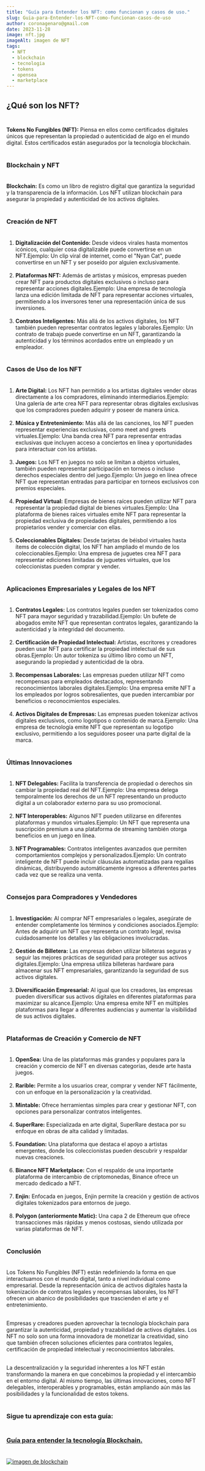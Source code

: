 ```yaml
---
title: "Guía para Entender los NFT: como funcionan y casos de uso."
slug: Guia-para-Entender-los-NFT-como-funcionan-casos-de-uso
author: coronagenaro@gmail.com
date: 2023-11-28
image: nft.jpg
imageAlt: imagen de NFT
tags:
  - NFT
  - blockchain
  - tecnologia
  - tokens
  - opensea
  - marketplace
---
```

## **¿Qué son los NFT?**<br/><br/>

**Tokens No Fungibles (NFT):** Piensa en ellos como certificados digitales únicos que representan la propiedad o autenticidad de algo en el mundo digital. Estos certificados están asegurados por la tecnología blockchain.<br/><br/>

### **Blockchain y NFT**<br/><br/>

**Blockchain:** Es como un libro de registro digital que garantiza la seguridad y la transparencia de la información. Los NFT utilizan blockchain para asegurar la propiedad y autenticidad de los activos digitales.<br/><br/>

### **Creación de NFT**<br/><br/>

1. **Digitalización del Contenido:** Desde videos virales hasta momentos icónicos, cualquier cosa digitalizable puede convertirse en un NFT.Ejemplo: Un clip viral de internet, como el "Nyan Cat", puede convertirse en un NFT y ser poseído por alguien exclusivamente.<br/><br/>
2. **Plataformas NFT:** Además de artistas y músicos, empresas pueden crear NFT para productos digitales exclusivos o incluso para representar acciones digitales.Ejemplo: Una empresa de tecnología lanza una edición limitada de NFT para representar acciones virtuales, permitiendo a los inversores tener una representación única de sus inversiones.<br/><br/>
3. **Contratos Inteligentes:** Más allá de los activos digitales, los NFT también pueden representar contratos legales y laborales.Ejemplo: Un contrato de trabajo puede convertirse en un NFT, garantizando la autenticidad y los términos acordados entre un empleado y un empleador.<br/><br/>

### **Casos de Uso de los NFT**<br/><br/>

1. **Arte Digital:** Los NFT han permitido a los artistas digitales vender obras directamente a los compradores, eliminando intermediarios.Ejemplo: Una galería de arte crea NFT para representar obras digitales exclusivas que los compradores pueden adquirir y poseer de manera única.<br/><br/>
2. **Música y Entretenimiento:** Más allá de las canciones, los NFT pueden representar experiencias exclusivas, como meet and greets virtuales.Ejemplo: Una banda crea NFT para representar entradas exclusivas que incluyen acceso a conciertos en línea y oportunidades para interactuar con los artistas.<br/><br/>
3. **Juegos:** Los NFT en juegos no solo se limitan a objetos virtuales, también pueden representar participación en torneos o incluso derechos especiales dentro del juego.Ejemplo: Un juego en línea ofrece NFT que representan entradas para participar en torneos exclusivos con premios especiales.<br/><br/>
4. **Propiedad Virtual:** Empresas de bienes raíces pueden utilizar NFT para representar la propiedad digital de bienes virtuales.Ejemplo: Una plataforma de bienes raíces virtuales emite NFT para representar la propiedad exclusiva de propiedades digitales, permitiendo a los propietarios vender y comerciar con ellas.<br/><br/>
5. **Coleccionables Digitales:** Desde tarjetas de béisbol virtuales hasta ítems de colección digital, los NFT han ampliado el mundo de los coleccionables.Ejemplo: Una empresa de juguetes crea NFT para representar ediciones limitadas de juguetes virtuales, que los coleccionistas pueden comprar y vender.<br/><br/>

### **Aplicaciones Empresariales y Legales de los NFT**<br/><br/>

1. **Contratos Legales:** Los contratos legales pueden ser tokenizados como NFT para mayor seguridad y trazabilidad.Ejemplo: Un bufete de abogados emite NFT que representan contratos legales, garantizando la autenticidad y la integridad del documento.<br/><br/>
2. **Certificación de Propiedad Intelectual:** Artistas, escritores y creadores pueden usar NFT para certificar la propiedad intelectual de sus obras.Ejemplo: Un autor tokeniza su último libro como un NFT, asegurando la propiedad y autenticidad de la obra.<br/><br/>
3. **Recompensas Laborales:** Las empresas pueden utilizar NFT como recompensas para empleados destacados, representando reconocimientos laborales digitales.Ejemplo: Una empresa emite NFT a los empleados por logros sobresalientes, que pueden intercambiar por beneficios o reconocimientos especiales.<br/><br/>
4. **Activos Digitales de Empresas:** Las empresas pueden tokenizar activos digitales exclusivos, como logotipos o contenido de marca.Ejemplo: Una empresa de tecnología emite NFT que representan su logotipo exclusivo, permitiendo a los seguidores poseer una parte digital de la marca.<br/><br/>

### **Últimas Innovaciones**<br/><br/>

1. **NFT Delegables:** Facilita la transferencia de propiedad o derechos sin cambiar la propiedad real del NFT.Ejemplo: Una empresa delega temporalmente los derechos de un NFT representando un producto digital a un colaborador externo para su uso promocional.<br/><br/>
2. **NFT Interoperables:** Algunos NFT pueden utilizarse en diferentes plataformas y mundos virtuales.Ejemplo: Un NFT que representa una suscripción premium a una plataforma de streaming también otorga beneficios en un juego en línea.<br/><br/>
3. **NFT Programables:** Contratos inteligentes avanzados que permiten comportamientos complejos y personalizados.Ejemplo: Un contrato inteligente de NFT puede incluir cláusulas automatizadas para regalías dinámicas, distribuyendo automáticamente ingresos a diferentes partes cada vez que se realiza una venta.<br/><br/>

### **Consejos para Compradores y Vendedores**<br/><br/>

1. **Investigación:** Al comprar NFT empresariales o legales, asegúrate de entender completamente los términos y condiciones asociados.Ejemplo: Antes de adquirir un NFT que representa un contrato legal, revisa cuidadosamente los detalles y las obligaciones involucradas.<br/><br/>
2. **Gestión de Billetera:** Las empresas deben utilizar billeteras seguras y seguir las mejores prácticas de seguridad para proteger sus activos digitales.Ejemplo: Una empresa utiliza billeteras hardware para almacenar sus NFT empresariales, garantizando la seguridad de sus activos digitales.<br/><br/>
3. **Diversificación Empresarial:** Al igual que los creadores, las empresas pueden diversificar sus activos digitales en diferentes plataformas para maximizar su alcance.Ejemplo: Una empresa emite NFT en múltiples plataformas para llegar a diferentes audiencias y aumentar la visibilidad de sus activos digitales.<br/><br/>

### **Plataformas de Creación y Comercio de NFT**<br/><br/>

1. **OpenSea:** Una de las plataformas más grandes y populares para la creación y comercio de NFT en diversas categorías, desde arte hasta juegos.<br/><br/>
2. **Rarible:** Permite a los usuarios crear, comprar y vender NFT fácilmente, con un enfoque en la personalización y la creatividad.<br/><br/>
3. **Mintable:** Ofrece herramientas simples para crear y gestionar NFT, con opciones para personalizar contratos inteligentes.<br/><br/>
4. **SuperRare:** Especializada en arte digital, SuperRare destaca por su enfoque en obras de alta calidad y limitadas.<br/><br/>
5. **Foundation:** Una plataforma que destaca el apoyo a artistas emergentes, donde los coleccionistas pueden descubrir y respaldar nuevas creaciones.<br/><br/>
6. **Binance NFT Marketplace:** Con el respaldo de una importante plataforma de intercambio de criptomonedas, Binance ofrece un mercado dedicado a NFT.<br/><br/>
7. **Enjin:** Enfocada en juegos, Enjin permite la creación y gestión de activos digitales tokenizados para entornos de juego.<br/><br/>
8. **Polygon (anteriormente Matic):** Una capa 2 de Ethereum que ofrece transacciones más rápidas y menos costosas, siendo utilizada por varias plataformas de NFT.<br/><br/>

### **Conclusión**<br/><br/>

Los Tokens No Fungibles (NFT) están redefiniendo la forma en que interactuamos con el mundo digital, tanto a nivel individual como empresarial. Desde la representación única de activos digitales hasta la tokenización de contratos legales y recompensas laborales, los NFT ofrecen un abanico de posibilidades que trascienden el arte y el entretenimiento.<br/><br/>

Empresas y creadores pueden aprovechar la tecnología blockchain para garantizar la autenticidad, propiedad y trazabilidad de activos digitales. Los NFT no solo son una forma innovadora de monetizar la creatividad, sino que también ofrecen soluciones eficientes para contratos legales, certificación de propiedad intelectual y reconocimientos laborales.<br/><br/>

La descentralización y la seguridad inherentes a los NFT están transformando la manera en que concebimos la propiedad y el intercambio en el entorno digital. Al mismo tiempo, las últimas innovaciones, como NFT delegables, interoperables y programables, están ampliando aún más las posibilidades y la funcionalidad de estos tokens.<br/><br/>

### **Sigue tu aprendizaje con esta guía:**<br/><br/>

### **[Guía para entender la tecnología Blockchain.](https://oasisfinanciero.com/blog/2023-11-23/guia-para-entender-la-tecnologia-blockchain/)<br/><br/>**

[![imagen de blockchain](blockchain-imagen.png "Guía para entender la tecnología Blockchain.")](https://oasisfinanciero.com/blog/2023-11-23/guia-para-entender-la-tecnologia-blockchain/)

<!--EndFragment-->